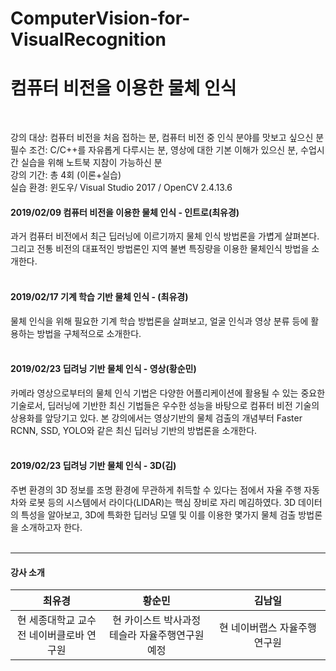 # ComputerVision-for-VisualRecognition
# 컴퓨터 비전을 이용한 물체 인식
<br>

강의 대상: 컴퓨터 비전을 처음 접하는 분, 컴퓨터 비전 중 인식 분야를 맛보고 싶으신 분<br>
필수 조건: C/C++를 자유롭게 다루시는 분, 영상에 대한 기본 이해가 있으신 분, 수업시간 실습을 위해 노트북 지참이 가능하신 분<br>
강의 기간: 총 4회 (이론+실습)<br>
실습 환경: 윈도우/ Visual Studio 2017 / OpenCV 2.4.13.6<br>

#### 2019/02/09 컴퓨터 비전을 이용한 물체 인식 - 인트로(최유경)

과거 컴퓨터 비전에서 최근 딥러닝에 이르기까지 물체 인식 방법론을 가볍게 살펴본다. 그리고 전통 비전의 대표적인 방법론인 지역 불변 특징량을 이용한  물체인식 방법을 소개한다.
<br><br>
#### 2019/02/17 기계 학습 기반 물체 인식 - (최유경)

물체 인식을 위해 필요한 기계 학습 방법론을 살펴보고, 얼굴 인식과 영상 분류 등에 활용하는 방법을 구체적으로 소개한다.
<br><br>
#### 2019/02/23 딥려닝 기반 물체 인식 - 영상(황순민)

카메라 영상으로부터의 물체 인식 기법은 다양한 어플리케이션에 활용될 수 있는 중요한 기술로서, 딥러닝에 기반한 최신 기법들은 우수한 성능을 바탕으로 컴퓨터 비전 기술의 상용화를 앞당기고 있다. 본 강의에서는 영상기반의 물체 검출의 개념부터 Faster RCNN, SSD, YOLO와 같은 최신 딥러닝 기반의 방법론을 소개한다.
<br><br>
#### 2019/02/23 딥려닝 기반 물체 인식 - 3D(김)

주변 환경의 3D 정보를 조명 환경에 무관하게 취득할 수 있다는 점에서 자율 주행 자동차와 로봇 등의 시스템에서 라이다(LIDAR)는 핵심 장비로 자리 메김하였다. 3D 데이터의 특성을 알아보고, 3D에 특화한 딥러닝 모델 및 이를 이용한 몇가지 물체 검출 방법론을 소개하고자 한다.
<br><br>
**********
#### 강사 소개
| 최유경 | 황순민 | 김남일 |
|:--------:|:--------:|:--------:|
| 현 세종대학교 교수<br>전 네이버클로바 연구원 | 현 카이스트 박사과정<br>테슬라 자율주행연구원 예정 | 현 네이버랩스 자율주행연구원 |
